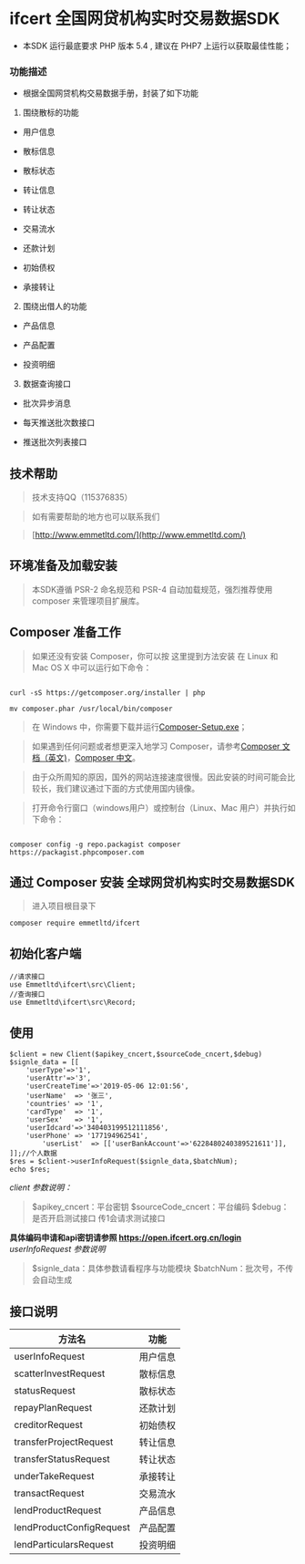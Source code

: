 # ifcert 全国网贷机构实时交易数据SDK

* 本SDK 运行最底要求 PHP 版本 5.4 , 建议在 PHP7 上运行以获取最佳性能；

### 功能描述

* 根据全国网贷机构交易数据手册，封装了如下功能
1. 围绕散标的功能
* 用户信息

* 散标信息

* 散标状态

* 转让信息

* 转让状态

* 交易流水

* 还款计划

* 初始债权

* 承接转让
2. 围绕出借人的功能
* 产品信息

* 产品配置

* 投资明细
3. 数据查询接口
* 批次异步消息

* 每天推送批次数接口

* 推送批次列表接口

## 技术帮助

> 技术支持QQ（115376835）

> 如有需要帮助的地方也可以联系我们

>  [http://www.emmetltd.com/](http://www.emmetltd.com/)

## 环境准备及加载安装

> 本SDK遵循 PSR-2 命名规范和 PSR-4 自动加载规范，强烈推荐使用 composer 来管理项目扩展库。

## Composer 准备工作

> 如果还没有安装 Composer，你可以按 这里提到方法安装 在 Linux 和 Mac OS X 中可以运行如下命令：

```

curl -sS https://getcomposer.org/installer | php

mv composer.phar /usr/local/bin/composer
```

> 在 Windows 中，你需要下载并运行[Composer-Setup.exe](https://getcomposer.org/Composer-Setup.exe)；

> 如果遇到任何问题或者想更深入地学习 Composer，请参考[Composer 文档（英文)](https://getcomposer.org/doc/)，[Composer 中文](http://www.kancloud.cn/thinkphp/composer)。

> 由于众所周知的原因，国外的网站连接速度很慢。因此安装的时间可能会比较长，我们建议通过下面的方式使用国内镜像。

> 打开命令行窗口（windows用户）或控制台（Linux、Mac 用户）并执行如下命令：

```

composer config -g repo.packagist composer https://packagist.phpcomposer.com
```

## 通过 Composer 安装 全球网贷机构实时交易数据SDK

> 进入项目根目录下

~~~
composer require emmetltd/ifcert
~~~
## 初始化客户端
```
//请求接口
use Emmetltd\ifcert\src\Client;
//查询接口
use Emmetltd\ifcert\src\Record;
```
## 使用
```
$client = new Client($apikey_cncert,$sourceCode_cncert,$debug)
$signle_data = [[
	'userType'=>'1',
	'userAttr'=>'3',
	'userCreateTime'=>'2019-05-06 12:01:56',
	'userName'	=> '张三',
	'countries' => '1',
	'cardType'	=> '1',
	'userSex'	=> '1',
	'userIdcard'=>'340403199512111856',
	'userPhone' => '177194962541',
        'userList'  => [['userBankAccount'=>'6228480240389521611']],
]];//个人数据
$res = $client->userInfoRequest($signle_data,$batchNum);
echo $res;
```
*client 参数说明：*
> $apikey_cncert：平台密钥
> $sourceCode_cncert：平台编码
> $debug：是否开启测试接口  传1会请求测试接口

**具体编码申请和api密钥请参照 https://open.ifcert.org.cn/login**
*userInfoRequest 参数说明*
> $signle_data：具体参数请看程序与功能模块
> $batchNum：批次号，不传会自动生成

## 接口说明
| 方法名| 功能 
| --- | --- | 
|   userInfoRequest  |  用户信息
   |   scatterInvestRequest  |  散标信息
   | statusRequest| 散标状态
|   repayPlanRequest   |   还款计划  |
|   creditorRequest   |     初始债权
|     transferProjectRequest |    转让信息
 |    transferStatusRequest  |     转让状态
|   underTakeRequest   |     承接转让
|    transactRequest  |     交易流水
|    lendProductRequest  |     产品信息
|    lendProductConfigRequest  |     产品配置
|   lendParticularsRequest   |     投资明细|


